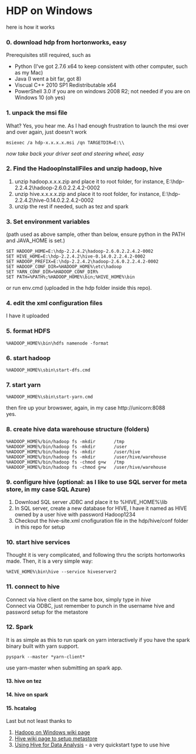 # HDP on Windows


here is how it works

### 0. download hdp from hortonworks, easy
Prerequisites still required, such as  

- Python (I've got 2.7.6 x64 to keep consistent with other computer, such as my Mac)  
- Java (I went a bit far, got 8)  
- Viscual C++ 2010 SP1 Redistributable x64  
- PowerShell 3.0 if you are on windows 2008 R2; not needed if you are on Windows 10 (oh yes)  

### 1. unpack the msi file
What? Yes, you hear me. As I had enough frustration to launch the msi over and over again, just doesn't work  

    msiexec /a hdp-x.x.x.x.msi /qn TARGETDIR=E:\\

*now take back your driver seat and steering wheel, easy*

### 2. Find the HadoopInstallFiles and unzip hadoop, hive
1. unzip hadoop.x.x.x.zip and place it to root folder, for instance, E:\hdp-2.2.4.2\hadoop-2.6.0.2.2.4.2-0002  
2. unzip hive.x.x.x.x.zip and place it to root folder, for instance, E:\hdp-2.2.4.2\hive-0.14.0.2.2.4.2-0002  
3. unzip the rest if needed, such as tez and spark

### 3. Set environment variables
(path used as above sample, other than below, ensure python in the PATH and JAVA_HOME is set.)  

    SET HADOOP_HOME=E:\hdp-2.2.4.2\hadoop-2.6.0.2.2.4.2-0002  
    SET HIVE_HOME=E:\hdp-2.2.4.2\hive-0.14.0.2.2.4.2-0002  
    SET HADOOP_PREFIX=E:\hdp-2.2.4.2\hadoop-2.6.0.2.2.4.2-0002  
    SET HADOOP_CONF_DIR=%HADOOP_HOME%\etc\hadoop  
    SET YARN_CONF_DIR=%HADOOP_CONF_DIR%  
    SET PATH=%PATH%;%HADOOP_HOME%\bin;%HIVE_HOME%\bin

or run env.cmd (uploaded in the hdp folder inside this repo).

### 4. edit the xml configuration files
I have it uploaded

### 5. format HDFS
    %HADOOP_HOME%\bin\hdfs namenode -format

### 6. start hadoop
    %HADOOP_HOME%\sbin\start-dfs.cmd

### 7. start yarn
    %HADOOP_HOME%\sbin\start-yarn.cmd

then fire up your browswer, again, in my case http://unicorn:8088  
yes.

### 8. create hive data warehouse structure (folders)

    %HADOOP_HOME%/bin/hadoop fs -mkdir       /tmp
    %HADOOP_HOME%/bin/hadoop fs -mkdir       /user
    %HADOOP_HOME%/bin/hadoop fs -mkdir       /user/hive
    %HADOOP_HOME%/bin/hadoop fs -mkdir       /user/hive/warehouse
    %HADOOP_HOME%/bin/hadoop fs -chmod g+w   /tmp
    %HADOOP_HOME%/bin/hadoop fs -chmod g+w   /user/hive/warehouse


### 9. configure hive (optional: as I like to use SQL server for meta store, in my case SQL Azure)

1. Download SQL server JDBC and place it to %HIVE_HOME%\lib  
2. In SQL server, create a new database for HIVE, I have it named as HIVE owned by a user hive with password Hadoop1234  
3. Checkout the hive-site.xml cnofiguration file in the hdp/hive/conf folder in this repo for setup  


### 10. start hive services
Thought it is very complicated, and following thru the scripts hortonworks made. Then, it is a very simple way:

    %HIVE_HOME%\bin\hive --service hiveserver2  


### 11. connect to hive
  Connect via hive client on the same box, simply type in *hive*  
  Connect via ODBC, just remember to punch in the username hive and password setup for the metastore


### 12. Spark
It is as simple as this to run spark on yarn interactively if you have the spark binary built with yarn support.  

    pyspark --master *yarn-client*

use yarn-master when submitting an spark app.  


#### 13. hive on tez
#### 14. hive on spark
#### 15. hcatalog


Last but not least thanks to  
1. [Hadoop on Windows wiki page][1]  
2. [Hive wiki page to setup metastore][2]
3. [Using Hive for Data Analysis][3] - a very quickstart type to use hive  


[1]: https://wiki.apache.org/hadoop/Hadoop2OnWindows "Hadoop on Windows Wiki"
[2]: https://cwiki.apache.org/confluence/display/Hive/HiveDerbyServerMode#HiveDerbyServerMode-ConfigureHivetoUseNetworkDerby "Configure HIVE"
[3]: http://hortonworks.com/hadoop-tutorial/using-hive-data-analysis/ "Using Hive for Data Analysis"
[4]: https://developer.ibm.com/hadoop/blog/2014/09/19/big-sql-3-0-file-formats-usage-performance/ "Good comparision of Hive storage format"
